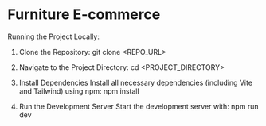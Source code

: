 # Furniture E-commerce

Running the Project Locally:

1. Clone the Repository: git clone <REPO_URL>

2. Navigate to the Project Directory: cd <PROJECT_DIRECTORY>

3. Install Dependencies Install all necessary dependencies (including Vite and
   Tailwind) using npm: npm install

4. Run the Development Server Start the development server with: npm run dev
